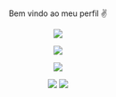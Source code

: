 <p align="center">  
Bem vindo ao meu perfil ✌
<p align="center">  
<p align="center">  
<img src="https://cdn.discordapp.com/emojis/905957874138750987.gif">
</p>

<p align="center">  
<img src="https://github-readme-stats.vercel.app/api?username=PolarLofy&show_icons=true&theme=dark&count_private=true">
</p>
<p align="center">  
<img src="https://github-readme-stats.vercel.app/api/top-langs/?username=PolarLofy&theme=blue-green">
</p>

<p align="center">  
<img src="https://komarev.com/ghpvc/?username=PolarLofy&color=grey">
<img src="https://img.shields.io/github/followers/PolarLofy.svg?style=social&label=Follow&maxAge=2592000">
</p>
